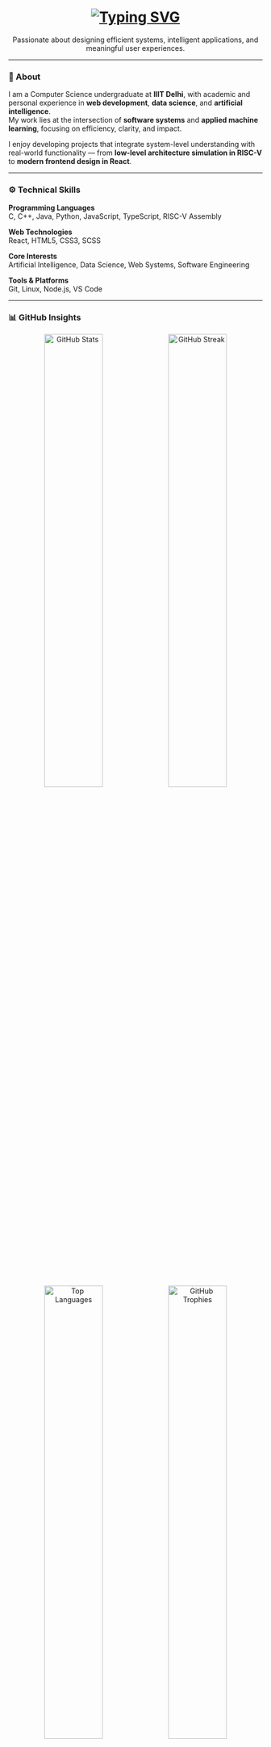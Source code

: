 <!-- Header with Typing Animation -->
<h1 align="center">
  <a href="https://git.io/typing-svg">
    <img src="https://readme-typing-svg.demolab.com?font=Fira+Code&weight=500&size=26&pause=1000&color=0366d6&center=true&vCenter=true&width=600&lines=Vaibhav+Sahni;Computer+Science+Student+at+IIIT+Delhi;Web+Development+%7C+Data+Science+%7C+Artificial+Intelligence" alt="Typing SVG" />
  </a>
</h1>

<p align="center">
  Passionate about designing efficient systems, intelligent applications, and meaningful user experiences.
</p>

---

### 🧭 About
I am a Computer Science undergraduate at **IIIT Delhi**, with academic and personal experience in **web development**, **data science**, and **artificial intelligence**.  
My work lies at the intersection of **software systems** and **applied machine learning**, focusing on efficiency, clarity, and impact.

I enjoy developing projects that integrate system-level understanding with real-world functionality — from **low-level architecture simulation in RISC-V** to **modern frontend design in React**.

---

### ⚙️ Technical Skills

**Programming Languages**  
C, C++, Java, Python, JavaScript, TypeScript, RISC-V Assembly  

**Web Technologies**  
React, HTML5, CSS3, SCSS  

**Core Interests**  
Artificial Intelligence, Data Science, Web Systems, Software Engineering  

**Tools & Platforms**  
Git, Linux, Node.js, VS Code  

---

### 📊 GitHub Insights

<p align="center">
  <img width="48%" src="https://github-readme-stats.vercel.app/api?username=vaibhav-sahni&show_icons=true&theme=github_dark&hide_border=true&count_private=true" alt="GitHub Stats" />
  <img width="48%" src="https://streak-stats.demolab.com?user=vaibhav-sahni&theme=github-dark-blue&hide_border=true" alt="GitHub Streak" />
</p>

<p align="center">
  <img width="48%" src="https://github-readme-stats.vercel.app/api/top-langs/?username=vaibhav-sahni&layout=compact&theme=github_dark&hide_border=true" alt="Top Languages" />
  <img width="48%" src="https://github-profile-trophy.vercel.app/?username=vaibhav-sahni&theme=github_dark&no-frame=true&column=4" alt="GitHub Trophies" />
</p>

---

### 🧩 Selected Areas of Work
- Development of **frontend architectures** using React and TypeScript  
- Implementation of **algorithmic and data-driven models** in Python  
- Exploration of **RISC-V instruction sets** and simulator design  
- Coursework and research in **AI, Data Structures, and Systems Programming**

---

### 🌐 Connect
<p align="center">
  <a href="https://linkedin.com/in/vaibhav-sahni" target="_blank">
    <img src="https://img.shields.io/badge/LinkedIn-0A66C2?style=for-the-badge&logo=linkedin&logoColor=white" />
  </a>
  <a href="mailto:your.email@example.com">
    <img src="https://img.shields.io/badge/Email-D14836?style=for-the-badge&logo=gmail&logoColor=white" />
  </a>
</p>

---

<p align="center">
  <img src="https://raw.githubusercontent.com/vaibhav-sahni/vaibhav-sahni/output/github-contribution-grid-snake.svg" alt="snake animation" />
</p>

<p align="center">
  <sub>“Excellence is achieved by mastery of fundamentals.”</sub>
</p>

